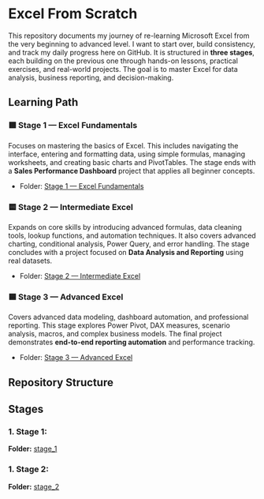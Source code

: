 # Excel From Scratch

This repository documents my journey of re-learning Microsoft Excel from the very beginning to advanced level. I want to start over, build consistency, and track my daily progress here on GitHub. It is structured in **three stages**, each building on the previous one through hands-on lessons, practical exercises, and real-world projects. The goal is to master Excel for data analysis, business reporting, and decision-making.  

## Learning Path  

### 🟩 Stage 1 — Excel Fundamentals  
Focuses on mastering the basics of Excel. This includes navigating the interface, entering and formatting data, using simple formulas, managing worksheets, and creating basic charts and PivotTables. The stage ends with a **Sales Performance Dashboard** project that applies all beginner concepts.  
- Folder: [Stage 1 — Excel Fundamentals](./Stage_1/)  

### 🟨 Stage 2 — Intermediate Excel  
Expands on core skills by introducing advanced formulas, data cleaning tools, lookup functions, and automation techniques. It also covers advanced charting, conditional analysis, Power Query, and error handling. The stage concludes with a project focused on **Data Analysis and Reporting** using real datasets.  
- Folder: [Stage 2 — Intermediate Excel](./Stage_2/)  

### 🟦 Stage 3 — Advanced Excel  
Covers advanced data modeling, dashboard automation, and professional reporting. This stage explores Power Pivot, DAX measures, scenario analysis, macros, and complex business models. The final project demonstrates **end-to-end reporting automation** and performance tracking.  
- Folder: [Stage 3 — Advanced Excel](./Stage_3/)  

## Repository Structure  


## Stages

### **1. Stage 1:**

**Folder:** [stage_1](./stage_1/)


### **1. Stage 2:**

**Folder:** [stage_2](./stage_2/)



